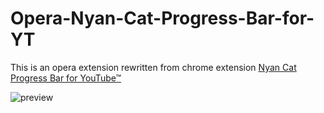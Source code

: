 # Opera-Nyan-Cat-Progress-Bar-for-YT
This is an opera extension rewritten from chrome extension [Nyan Cat Progress Bar for YouTube™](https://chrome.google.com/webstore/detail/nyan-cat-progress-bar-for/bdjaekjkckpdknkfncfnaibkabdcgmkg)

![preview](https://raw.githubusercontent.com/Hadname/Opera-Nyan-Cat-Progress-Bar-for-YT/master/Scheenshot.png)
